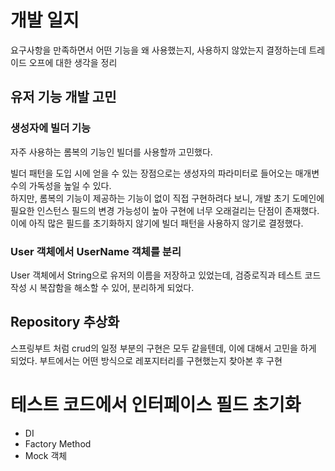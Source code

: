 # 개발 일지

요구사항을 만족하면서 어떤 기능을 왜 사용했는지, 사용하지 않았는지 결정하는데 트레이드 오프에 대한 생각을 정리

## 유저 기능 개발 고민
### 생성자에 빌더 기능
자주 사용하는 롬복의 기능인 빌더를 사용할까 고민했다. 

빌더 패턴을 도입 시에 얻을 수 있는 장점으로는 생성자의 파라미터로 들어오는 매개변수의 가독성을 높일 수 있다.   
하지만, 롬복의 기능이 제공하는 기능이 없이 직접 구현하려다 보니, 개발 초기 도메인에 필요한 인스턴스 필드의 
변경 가능성이 높아 구현에 너무 오래걸리는 단점이 존재했다. 이에 아직 많은 필드를 초기화하지 않기에 빌더 패턴을 
사용하지 않기로 결정했다.

### User 객체에서 UserName 객체를 분리   

User 객체에서 String으로 유저의 이름을 저장하고 있었는데, 검증로직과 테스트 코드 작성 시 복잡함을 해소할 수 있어,
분리하게 되었다.


## Repository 추상화 
스프링부트 처럼 crud의 일정 부분의 구현은 모두 같을텐데, 이에 대해서 고민을 하게 되었다. 부트에서는 어떤 방식으로 레포지터리를 구현했는지 찾아본 후 구현


# 테스트 코드에서 인터페이스 필드 초기화
- DI
- Factory Method
- Mock 객체 